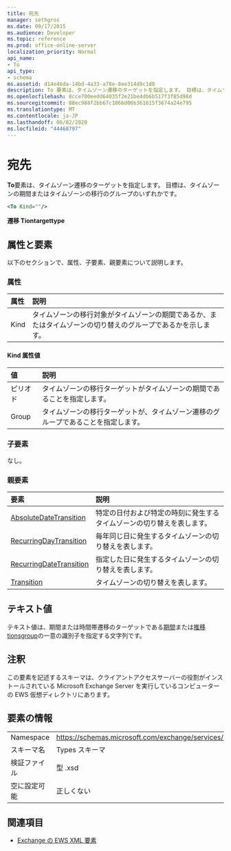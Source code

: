 ```yaml
---
title: 宛先
manager: sethgros
ms.date: 09/17/2015
ms.audience: Developer
ms.topic: reference
ms.prod: office-online-server
localization_priority: Normal
api_name:
- To
api_type:
- schema
ms.assetid: d14e46da-14bd-4a33-a78e-8ee314d9c1d8
description: To 要素は、タイムゾーン遷移のターゲットを指定します。 目標は、タイムゾーンの期間またはタイムゾーンの移行のグループのいずれかです。
ms.openlocfilehash: 8cce700eedd64035f2e21be4db6b517f3f85d98d
ms.sourcegitcommit: 88ec988f2bb67c1866d06b361615f3674a24e795
ms.translationtype: MT
ms.contentlocale: ja-JP
ms.lasthandoff: 06/02/2020
ms.locfileid: "44468797"
---
```

# <a name="to"></a>宛先

**To**要素は、タイムゾーン遷移のターゲットを指定します。 目標は、タイムゾーンの期間またはタイムゾーンの移行のグループのいずれかです。 
  
```xml
<To Kind=""/>
```

 **遷移 Tiontargettype**
## <a name="attributes-and-elements"></a>属性と要素

以下のセクションで、属性、子要素、親要素について説明します。
  
### <a name="attributes"></a>属性

|**属性**|**説明**|
|:-----|:-----|
|Kind  <br/> |タイムゾーンの移行対象がタイムゾーンの期間であるか、またはタイムゾーンの切り替えのグループであるかを示します。  <br/> |
   
#### <a name="kind-attribute-values"></a>Kind 属性値

|**値**|**説明**|
|:-----|:-----|
|ピリオド  <br/> |タイムゾーンの移行ターゲットがタイムゾーンの期間であることを指定します。  <br/> |
|Group  <br/> |タイムゾーンの移行ターゲットが、タイムゾーン遷移のグループであることを指定します。  <br/> |
   
### <a name="child-elements"></a>子要素

なし。
  
### <a name="parent-elements"></a>親要素

|**要素**|**説明**|
|:-----|:-----|
|[AbsoluteDateTransition](absolutedatetransition.md) <br/> |特定の日付および特定の時刻に発生するタイムゾーンの切り替えを表します。  <br/> |
|[RecurringDayTransition](recurringdaytransition.md) <br/> |毎年同じ日に発生するタイムゾーンの切り替えを表します。  <br/> |
|[RecurringDateTransition](recurringdatetransition.md) <br/> |指定した日に発生するタイムゾーンの切り替えを表します。  <br/> |
|[Transition](transition.md) <br/> |タイムゾーンの切り替えを表します。  <br/> |
   
## <a name="text-value"></a>テキスト値

テキスト値は、期間または時間帯遷移のターゲットである[期間](period.md)または[推移 tionsgroup](transitionsgroup.md)の一意の識別子を指定する文字列です。 
  
## <a name="remarks"></a>注釈

この要素を記述するスキーマは、クライアントアクセスサーバーの役割がインストールされている Microsoft Exchange Server を実行しているコンピューターの EWS 仮想ディレクトリにあります。
  
## <a name="element-information"></a>要素の情報

|||
|:-----|:-----|
|Namespace  <br/> |https://schemas.microsoft.com/exchange/services/2006/types  <br/> |
|スキーマ名  <br/> |Types スキーマ  <br/> |
|検証ファイル  <br/> |型 .xsd  <br/> |
|空に設定可能  <br/> |正しくない  <br/> |
   
## <a name="see-also"></a>関連項目



- [Exchange の EWS XML 要素](ews-xml-elements-in-exchange.md)

